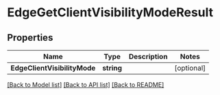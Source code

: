# EdgeGetClientVisibilityModeResult

## Properties

Name | Type | Description | Notes
------------ | ------------- | ------------- | -------------
**EdgeClientVisibilityMode** | **string** |  | [optional] 

[[Back to Model list]](../README.md#documentation-for-models) [[Back to API list]](../README.md#documentation-for-api-endpoints) [[Back to README]](../README.md)


